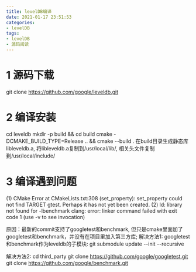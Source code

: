 ```yaml
---
title: levelDB编译
date: 2021-01-17 23:51:53
categories:
- levelDB
tags:
- levelDB
- 源码阅读
---
```


# 1 源码下载
git clone https://github.com/google/leveldb.git

# 2 编译安装
cd leveldb
mkdir -p build && cd build
cmake -DCMAKE_BUILD_TYPE=Release .. && cmake --build .
在build目录生成静态库libleveldb.a, 将libleveldb.a复制到/usr/local/lib/, 相关头文件复制到/usr/local/include/

# 3 编译遇到问题
(1) CMake Error at CMakeLists.txt:308 (set_property):
    set_property could not find TARGET gtest.  Perhaps it has not yet been
    created.
(2) ld: library not found for -lbenchmark
    clang: error: linker command failed with exit code 1 (use -v to see invocation)

原因：最新的commit支持了googletest和benchmark, 但只是cmake里面加了googletest和benchmark，并没有在项目里加入第三方库;
解决方法1:
googletest和benchmark作为leveldb的子模块:
git submodule update --init --recursive

解决方法2:
cd third_party
git clone https://github.com/google/googletest.git
git clone https://github.com/google/benchmark.git   
